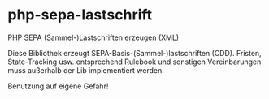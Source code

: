 php-sepa-lastschrift
====================

PHP SEPA (Sammel-)Lastschriften erzeugen (XML)

Diese Bibliothek erzeugt SEPA-Basis-(Sammel-)lastschriften (CDD). Fristen, State-Tracking usw. entsprechend Rulebook und sonstigen Vereinbarungen muss außerhalb der Lib implementiert werden.

Benutzung auf eigene Gefahr!
